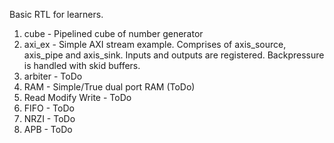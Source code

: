 Basic RTL for learners. 
  1. cube - Pipelined cube of number generator
  2. axi_ex - Simple AXI stream example. Comprises of axis_source, axis_pipe and axis_sink. 
            Inputs and outputs are registered. Backpressure is handled with skid buffers.
  3. arbiter - ToDo
  4. RAM - Simple/True dual port RAM (ToDo)
  5. Read Modify Write - ToDo
  6. FIFO - ToDo
  7. NRZI - ToDo
  8. APB - ToDo  
